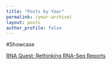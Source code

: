 ```yaml
---
title: "Posts by Year"
permalink: /year-archive/
layout: posts
author_profile: false
---
```


#Showcase

[RNA Quest: Rethinking RNA-Seq Reports](/showcase/rna-quest-report/)